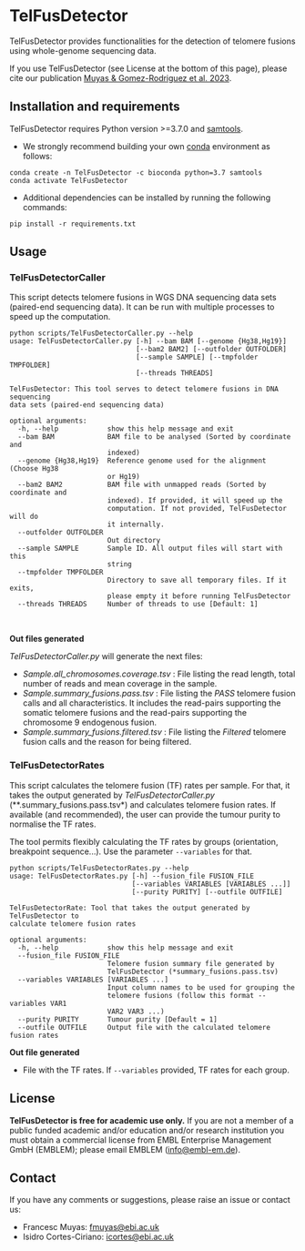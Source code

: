 # TelFusDetector
TelFusDetector provides functionalities for the detection of telomere fusions using whole-genome sequencing data.

If you use TelFusDetector (see License at the bottom of this page), please cite our publication [Muyas & Gomez-Rodriguez et al. 2023](
https://www.biorxiv.org/content/10.1101/2022.01.25.477771v1).


## Installation and requirements
TelFusDetector requires Python version >=3.7.0 and [samtools](https://github.com/samtools/samtools).

- We strongly recommend building your own [conda](https://docs.conda.io/en/latest/) environment as follows:

```
conda create -n TelFusDetector -c bioconda python=3.7 samtools
conda activate TelFusDetector
```

- Additional dependencies can be installed by running the following commands:
```
pip install -r requirements.txt
```

## Usage

### TelFusDetectorCaller
This script detects telomere fusions in WGS DNA sequencing data sets (paired-end sequencing data). It can be run with multiple processes to speed up the computation. 

```
python scripts/TelFusDetectorCaller.py --help
usage: TelFusDetectorCaller.py [-h] --bam BAM [--genome {Hg38,Hg19}]
                               [--bam2 BAM2] [--outfolder OUTFOLDER]
                               [--sample SAMPLE] [--tmpfolder TMPFOLDER]
                               [--threads THREADS]

TelFusDetector: This tool serves to detect telomere fusions in DNA sequencing
data sets (paired-end sequencing data)

optional arguments:
  -h, --help            show this help message and exit
  --bam BAM             BAM file to be analysed (Sorted by coordinate and
                        indexed)
  --genome {Hg38,Hg19}  Reference genome used for the alignment (Choose Hg38
                        or Hg19)
  --bam2 BAM2           BAM file with unmapped reads (Sorted by coordinate and
                        indexed). If provided, it will speed up the
                        computation. If not provided, TelFusDetector will do
                        it internally.
  --outfolder OUTFOLDER
                        Out directory
  --sample SAMPLE       Sample ID. All output files will start with this
                        string
  --tmpfolder TMPFOLDER
                        Directory to save all temporary files. If it exits,
                        please empty it before running TelFusDetector
  --threads THREADS     Number of threads to use [Default: 1]
```

<br>



**Out files generated**

*TelFusDetectorCaller.py* will generate the next files:
- *Sample.all_chromosomes.coverage.tsv* : File listing the read length, total number of reads and mean coverage in the sample.
- *Sample.summary_fusions.pass.tsv* : File listing the *PASS* telomere fusion calls and all characteristics. It includes the read-pairs supporting the somatic telomere fusions and the read-pairs supporting the chromosome 9 endogenous fusion.
- *Sample.summary_fusions.filtered.tsv* : File listing the *Filtered* telomere fusion calls and the reason for being filtered. 


### TelFusDetectorRates

This script calculates the telomere fusion (TF) rates per sample.  For that, it takes the output generated by *TelFusDetectorCaller.py* (**.summary_fusions.pass.tsv*) and calculates telomere fusion rates. If available (and recommended), the user can provide the tumour purity to normalise the TF rates. 

The tool permits flexibly calculating the TF rates by groups (orientation, breakpoint sequence...). Use the parameter `--variables` for that. 

```
python scripts/TelFusDetectorRates.py --help
usage: TelFusDetectorRates.py [-h] --fusion_file FUSION_FILE
                              [--variables VARIABLES [VARIABLES ...]]
                              [--purity PURITY] [--outfile OUTFILE]

TelFusDetectorRate: Tool that takes the output generated by TelFusDetector to
calculate telomere fusion rates

optional arguments:
  -h, --help            show this help message and exit
  --fusion_file FUSION_FILE
                        Telomere fusion summary file generated by
                        TelFusDetector (*summary_fusions.pass.tsv)
  --variables VARIABLES [VARIABLES ...]
                        Input column names to be used for grouping the
                        telomere fusions (follow this format --variables VAR1
                        VAR2 VAR3 ...)
  --purity PURITY       Tumour purity [Default = 1]
  --outfile OUTFILE     Output file with the calculated telomere fusion rates
```

**Out file generated**

- File with the TF rates. If `--variables` provided, TF rates for each group.

## License
**TelFusDetector is free for academic use only.** If you are not a member of a public funded academic and/or education and/or research institution you must obtain a commercial license from EMBL Enterprise Management GmbH (EMBLEM); please email EMBLEM (info@embl-em.de).

## Contact
If you have any comments or suggestions, please raise an issue or contact us:
- Francesc Muyas: fmuyas@ebi.ac.uk
- Isidro Cortes-Ciriano: icortes@ebi.ac.uk
